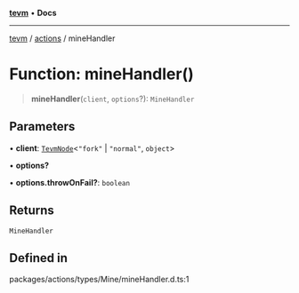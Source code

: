 [**tevm**](../../README.md) • **Docs**

***

[tevm](../../modules.md) / [actions](../README.md) / mineHandler

# Function: mineHandler()

> **mineHandler**(`client`, `options`?): `MineHandler`

## Parameters

• **client**: [`TevmNode`](../../index/type-aliases/TevmNode.md)\<`"fork"` \| `"normal"`, `object`\>

• **options?**

• **options.throwOnFail?**: `boolean`

## Returns

`MineHandler`

## Defined in

packages/actions/types/Mine/mineHandler.d.ts:1
